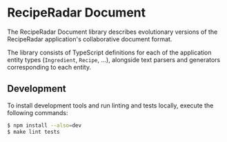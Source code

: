 # RecipeRadar Document

The RecipeRadar Document library describes evolutionary versions of the RecipeRadar application's collaborative document format.

The library consists of TypeScript definitions for each of the application entity types (`Ingredient`, `Recipe`, ...), alongside text parsers and generators corresponding to each entity.

## Development

To install development tools and run linting and tests locally, execute the following commands:

```sh
$ npm install --also=dev
$ make lint tests
```
